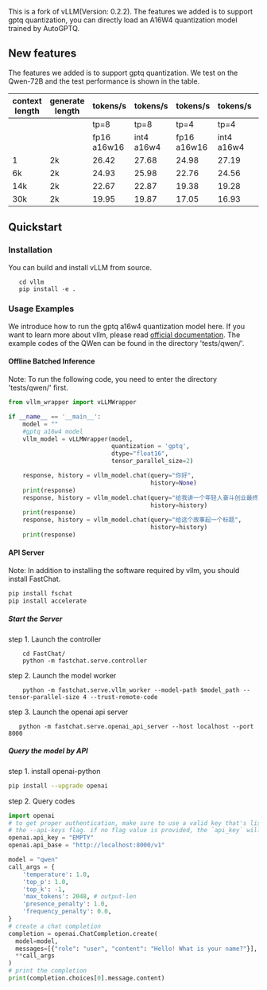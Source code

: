 This is a fork of vLLM(Version: 0.2.2). The features we added is to support gptq quantization, you can directly load an A16W4 quantization model trained by AutoGPTQ.

## New features
The features we added is to support gptq quantization. We test on the Qwen-72B and the test performance is shown in the table.

| context length | generate length | tokens/s    | tokens/s   | tokens/s    | tokens/s   | tokens/s    | tokens/s   |   tokens/s  |  tokens/s  |
|----------------|-----------------|-------------|------------|-------------|------------|-------------|------------|:-----------:|:----------:|
|                |                 |     tp=8    |    tp=8    |     tp=4    |    tp=4    |     tp=2    |    tp=2    |     tp=1    |    tp=1    |
|                |                 | fp16 a16w16 | int4 a16w4 | fp16 a16w16 | int4 a16w4 | fp16 a16w16 | int4 a16w4 | fp16 a16w16 | int4 a16w4 |
|        1       |        2k       |    26.42    |    27.68   |    24.98    |    27.19   |    17.39    |    20.76   |      -      |    14.63   |
|       6k       |        2k       |    24.93    |    25.98   |    22.76    |    24.56   |      -      |    18.07   |      -      |      -     |
|       14k      |        2k       |    22.67    |    22.87   |    19.38    |    19.28   |      -      |    14.51   |      -      |      -     |
|       30k      |        2k       |    19.95    |    19.87   |    17.05    |    16.93   |      -      |      -     |      -      |      -     |


## Quickstart

### Installation
You can build and install vLLM from source.

```
   cd vllm 
   pip install -e .
```

### Usage Examples
We introduce how to run the gptq a16w4 quantization model here. If you want to learn more about vllm, please read [official documentation](https://github.com/vllm-project/vllm). The example codes of the QWen can be found in the directory 'tests/qwen/'.

#### Offline Batched Inference
Note: To run the following code, you need to enter the directory 'tests/qwen/' first.

```python
from vllm_wrapper import vLLMWrapper

if __name__ == '__main__':
    model = ""
    #gptq a16w4 model
    vllm_model = vLLMWrapper(model,
                             quantization = 'gptq',
                             dtype="float16",
                             tensor_parallel_size=2)

    response, history = vllm_model.chat(query="你好",
                                        history=None)
    print(response)
    response, history = vllm_model.chat(query="给我讲一个年轻人奋斗创业最终取得成功的故事。",
                                        history=history)
    print(response)
    response, history = vllm_model.chat(query="给这个故事起一个标题",
                                        history=history)
    print(response)

```

#### API Server

Note: In addition to installing the software required by vllm, you should install FastChat.

```bash
pip install fschat
pip install accelerate

```

##### Start the Server

step 1. Launch the controller
```
    cd FastChat/
    python -m fastchat.serve.controller
```

step 2. Launch the model worker 
```
    python -m fastchat.serve.vllm_worker --model-path $model_path --tensor-parallel-size 4 --trust-remote-code
```

step 3. Launch the openai api server
```
   python -m fastchat.serve.openai_api_server --host localhost --port 8000
```

##### Query the model by API

step 1. install openai-python
```bash
pip install --upgrade openai
```
step 2. Query codes
```python
import openai
# to get proper authentication, make sure to use a valid key that's listed in
# the --api-keys flag. if no flag value is provided, the `api_key` will be ignored.
openai.api_key = "EMPTY"
openai.api_base = "http://localhost:8000/v1"

model = "qwen"
call_args = {
    'temperature': 1.0,
    'top_p': 1.0,
    'top_k': -1,
    'max_tokens': 2048, # output-len
    'presence_penalty': 1.0,
    'frequency_penalty': 0.0,
}
# create a chat completion
completion = openai.ChatCompletion.create(
  model=model,
  messages=[{"role": "user", "content": "Hello! What is your name?"}],
  **call_args
)
# print the completion
print(completion.choices[0].message.content)
```